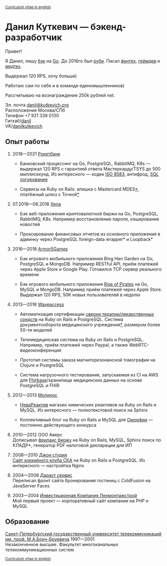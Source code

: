 <sup>[Curriculum vitae in english][]</sup>

# Данил Куткевич — бэкенд-разработчик

Привет!

Я Данил, пишу [бэк][go8583] на [Go][sqltee]. До 2016го был [руби][rubycda].
Писал [финтех][rocketbank], [геймдев][armor5games] и [медтех][medapp].

Выдержал 120 RPS, хочу больше)

Работаю сам по себе и в команде единомышленников)

Рассчитываю на вознаграждение 250k рублей net.

[go8583]: https://github.com/danil/iso8583
[sqltee]: https://github.com/danil/sqltee
[rubycda]: https://github.com/hospital-systems/ruby-cda
[rocketbank]: https://rocketbank.ru
[armor5games]: https://armor5games.github.io
[medapp]: http://choice-hs.com

Эл. почта <danil@kutkevich.org>  
Расположение Москва/СПб  
Телефон +7 921 338 0130  
Гитхаб/[danil](https://github.com/danil)  
VK/[danilkutkevich](https://vk.com/danilkutkevich)

## Опыт работы

1. <span title="08.2018—01.2021">2018—2021</span> [Рокетбанк][rocketbank.ru]

   * Банковский процессинг на Go, PostgreSQL, RabbitMQ, K8s — выдержал 120 RPS
     с гарантией ответа Мастеркарду/TSYS до 500 миллисекунд.
     Из интересного — кодек [ISO 8583][go8583], антифрод, [SQL логирование][sqltee]

   * Сервисы на Ruby on Rails: апишка с Mastercard MDES[*][MDES],
     платёжный шлюз c Точкой[*][Tochka]

   [rocketbank.ru]: https://rocketbank.ru
   [MDES]: https://developer.mastercard.com/mdes-customer-service/documentation
   [Tochka]: https://tochka.com

2. 07.2018—08.2018 <span title="Xena Exchange">[Xena][]</span>

   * Бэк веб-приложения криптовалютной биржи на Go, PostgreSQL, RabbitMQ,
     K8s. Например восстановление пароля, кэширование новостей

   * Проксирование финансовых отчетов из основного приложения в админку через
     <span title="https://www.postgresql.org/docs/current/postgres-fdw.html">PostgreSQL
     foreign-data wrapper*</span> и
     <span title="https://github.com/strongloop">Loopback*</span>

   [Xena]: https://xena.exchange

3. <span title="10.2016—05.2018">2016—2018</span> [Armor5Games][armor5games]

   * Бэк игрового мобильного приложения Bing Han Garden на
     Go, PostgreSQL и MongoDB. Например RESTful API, приём платежей через
     Apple Store и Google Play. Готовился TCP сервер реального времени

   * Бэк игрового мобильного приложения [Rise of Pirates][] на
     Go, MySQL и MongoDB. Например приём платежей через Apple Store.
     Выдержал 120 RPS, 50K новых пользователей в неделю

   [Rise of Pirates]: https://armor5games.github.io/ru/games/rise-of-pirates

4. <span title="06.2013—08.2016">2013—2016</span> [Waveaccess][]

   * Автоматизация сертификации [сверки терапии/лекарственных средств][rubycda]
     на Ruby on Rails и PostgreSQL.
     Система документооборота медицинского учреждения[*][medapp],
     размером более 50-ти моделей

   * <span title="Holiadvice">Телемедицинская система</span> на Ruby on Rails и PostgreSQL.
     Например, приём платежей через Paypal, а также WebRTC-видеоконференция

   * Прототип <span title="Salemed">системы заказа магниторезонансной
     томографии</span> на Clojure и PostgreSQL

   * Система нагрузочного тестирования, запускаемая из CI на AWS для
     [Fhirbase][]/хранилище медицинских данных на основе PostgreSQL и FHIR

   [Waveaccess]: https://waveaccess.ru
   [Fhirbase]: https://github.com/fhirbase/fhirbase-plv8/graphs/contributors

5. <span title="04.2012—06.2013">2012—2013</span> [Молинос][]

   * [НеваРеактив][] магазин химических реактивов на Ruby on Rails и MySQL.
     Из интересного — полнотекстовой поиск на Sphinx

   * Коллективный блог на Ruby on Rails и MySQL для [Оморфии][] —
     постоянно действующего конкурса

   [Молинос]: https://molinos.ru
   [НеваРеактив]: https://nevareaktiv.ru
   [Оморфии]: https://omorfia.ru

6. <span title="09.2010—04.2012">2010—2012</span> OOO Аверс  
   Дописывал [фриланс биржу][] на Ruby on Rails, MySQL, Sphinx
   поиск по <span title="Классификатор адресов Российской Федерации">КЛАДР*</span>,
   генератор PDF налоговой декларации для ИП

   [фриланс биржу]: http://prohq.ru
   [prohq.ru]: http://prohq.ru

7. <span title="03.2008—09.2010">2008—2010</span> [Джон студия][]  
   [Сайт хоккейного клуба СКА][] на Ruby on Rails и PostgreSQL.
   Из интересного — настройтка Nginx

   [Джон студия]: https://john.ru
   [Сайт хоккейного клуба СКА]: https://ska.ru

8. <span title="11.2004—03.2008">2004—2008</span> [Дараут сервис][]  
   Переписал фронт <span title="hotelguide.com">сайта бронирования гостиниц</span>
   с ColdFusion на JavaServer Faces

   [Дараут сервис]: http://darout.ru

9. <span title="06.2003—11.2004">2003—2004</span> [Инвестиционная Компания Ленмонтажстрой][]  
   Мой первый проект — корпоративный сайт компании на PHP и MySQL

   [Инвестиционная Компания Ленмонтажстрой]: https://lmsic.com

## Образование

[Санкт-Петербургский государственный университет телекоммуникаций им. проф. М.А.Бонч-Бруевича][] 1997—2001  
Незаконченное высшее. Факультет многоканальных телекоммуникационных систем

[Санкт-Петербургский государственный университет телекоммуникаций им. проф. М.А.Бонч-Бруевича]: https://sut.ru

<sub>[Curriculum vitae in english][]</sub>

[Curriculum vitae in english]: ./danilkutkevich.en.md#readme
